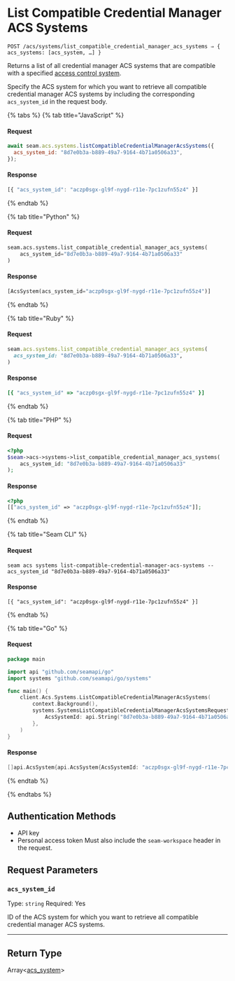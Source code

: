 # List Compatible Credential Manager ACS Systems

```
POST /acs/systems/list_compatible_credential_manager_acs_systems ⇒ { acs_systems: [acs_system, …] }
```

Returns a list of all credential manager ACS systems that are compatible with a specified
[access control system](https://docs.seam.co/latest/capability-guides/access-systems).

Specify the ACS system for which you want to retrieve all compatible credential manager ACS
systems by including the corresponding `acs_system_id` in the request body.

{% tabs %}
{% tab title="JavaScript" %}
#### Request

```javascript
await seam.acs.systems.listCompatibleCredentialManagerAcsSystems({
  acs_system_id: "8d7e0b3a-b889-49a7-9164-4b71a0506a33",
});
```

#### Response

```javascript
[{ "acs_system_id": "aczp0sgx-gl9f-nygd-r11e-7pc1zufn55z4" }]
```
{% endtab %}

{% tab title="Python" %}
#### Request

```python
seam.acs.systems.list_compatible_credential_manager_acs_systems(
    acs_system_id="8d7e0b3a-b889-49a7-9164-4b71a0506a33"
)
```

#### Response

```python
[AcsSystem(acs_system_id="aczp0sgx-gl9f-nygd-r11e-7pc1zufn55z4")]
```
{% endtab %}

{% tab title="Ruby" %}
#### Request

```ruby
seam.acs.systems.list_compatible_credential_manager_acs_systems(
  acs_system_id: "8d7e0b3a-b889-49a7-9164-4b71a0506a33",
)
```

#### Response

```ruby
[{ "acs_system_id" => "aczp0sgx-gl9f-nygd-r11e-7pc1zufn55z4" }]
```
{% endtab %}

{% tab title="PHP" %}
#### Request

```php
<?php
$seam->acs->systems->list_compatible_credential_manager_acs_systems(
    acs_system_id: "8d7e0b3a-b889-49a7-9164-4b71a0506a33"
);
```

#### Response

```php
<?php
[["acs_system_id" => "aczp0sgx-gl9f-nygd-r11e-7pc1zufn55z4"]];
```
{% endtab %}

{% tab title="Seam CLI" %}
#### Request

```seam_cli
seam acs systems list-compatible-credential-manager-acs-systems --acs_system_id "8d7e0b3a-b889-49a7-9164-4b71a0506a33"
```

#### Response

```seam_cli
[{ "acs_system_id": "aczp0sgx-gl9f-nygd-r11e-7pc1zufn55z4" }]
```
{% endtab %}

{% tab title="Go" %}
#### Request

```go
package main

import api "github.com/seamapi/go"
import systems "github.com/seamapi/go/systems"

func main() {
	client.Acs.Systems.ListCompatibleCredentialManagerAcsSystems(
		context.Background(),
		systems.SystemsListCompatibleCredentialManagerAcsSystemsRequest{
			AcsSystemId: api.String("8d7e0b3a-b889-49a7-9164-4b71a0506a33"),
		},
	)
}
```

#### Response

```go
[]api.AcsSystem{api.AcsSystem{AcsSystemId: "aczp0sgx-gl9f-nygd-r11e-7pc1zufn55z4"}}
```
{% endtab %}

{% endtabs %}

## Authentication Methods

- API key
- Personal access token
  Must also include the `seam-workspace` header in the request.

## Request Parameters

### `acs_system_id`

Type: `string`
Required: Yes

ID of the ACS system for which you want to retrieve all compatible credential manager ACS systems.

***

## Return Type

Array<[acs\_system](./)>
